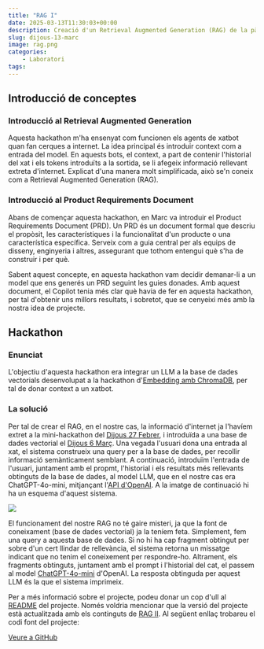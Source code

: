 ```yaml
---
title: "RAG I"
date: 2025-03-13T11:30:03+00:00
description: Creació d'un Retrieval Augmented Generation (RAG) de la pàgina de la FIB
slug: dijous-13-marc
image: rag.png
categories:
    - Laboratori
tags:
---
```


## Introducció de conceptes
### Introducció al Retrieval Augmented Generation
Aquesta hackathon m'ha ensenyat com funcionen els agents de xatbot quan fan cerques a internet. La idea principal és introduir context com a entrada del model. En aquests bots, el context, a part de contenir l'historial del xat i els tokens introduïts a la sortida, se li afegeix informació rellevant extreta d'internet. Explicat d'una manera molt simplificada, això se'n coneix com a Retrieval Augmented Generation (RAG).

### Introducció al Product Requirements Document
Abans de començar aquesta hackathon, en Marc va introduir el Product Requirements Document (PRD). Un PRD és un document formal que descriu el propòsit, les característiques i la funcionalitat d'un producte o una característica específica. Serveix com a guia central per als equips de disseny, enginyeria i altres, assegurant que tothom entengui què s'ha de construir i per què.

Sabent aquest concepte, en aquesta hackathon vam decidir demanar-li a un model que ens generés un PRD seguint les guies donades. Amb aquest document, el Copilot tenia més clar què havia de fer en aquesta hackathon, per tal d'obtenir uns millors resultats, i sobretot, que se cenyeixi més amb la nostra idea de projecte.

## Hackathon

### Enunciat
L'objectiu d'aquesta hackathon era integrar un LLM a la base de dades vectorials desenvolupat a la hackathon d'[Embedding amb ChromaDB](/dgsi/post/dijous-6-marc), per tal de donar context a un xatbot. 

### La solució
Per tal de crear el RAG, en el nostre cas, la informació d'internet ja l'havíem extret a la mini-hackathon del [Dijous 27 Febrer](/dgsi/post/dijous-27-febrer), i introduïda a una base de dades vectorial el [Dijous 6 Març](/dgsi/post/dijous-6-marc). Una vegada l'usuari dona una entrada al xat, el sistema construeix una query per a la base de dades, per recollir informació semànticament semblant. A continuació, introduïm l'entrada de l'usuari, juntament amb el propmt, l'historial i els resultats més rellevants obtinguts de la base de dades, al model LLM, que en el nostre cas era ChatGPT-4o-mini, mitjançant l'[API d'OpenAI](https://platform.openai.com/docs/models). A la imatge de continuació hi ha un esquema d'aquest sistema.

![](/dgsi/post/dijous-13-marc/20250315154323.png)

El funcionament del nostre RAG no té gaire misteri, ja que la font de coneixament (base de dades vectorial) ja la teníem feta. Simplement, fem una query a aquesta base de dades. Si no hi ha cap fragment obtingut per sobre d'un cert llindar de rellevància, el sistema retorna un missatge indicant que no tenim el coneixement per respondre-ho. Altrament, els fragments obtinguts, juntament amb el prompt i l'historial del cat, el passem al model [ChatGPT-4o-mini](https://platform.openai.com/docs/models/gpt-4o-mini) d'OpenAI. La resposta obtinguda per aquest LLM és la que el sistema imprimeix.

Per a més informació sobre el projecte, podeu donar un cop d'ull al [README](https://github.com/DGSI-UPC/llm-chat-rag/blob/main/README.md) del projecte. Només voldria mencionar que la versió del projecte està actualitzada amb els continguts de [RAG II](/dgsi/post/dijous-20-marc). Al següent enllaç trobareu el codi font del projecte:

[Veure a GitHub](https://github.com/DGSI-UPC/llm-chat-rag)